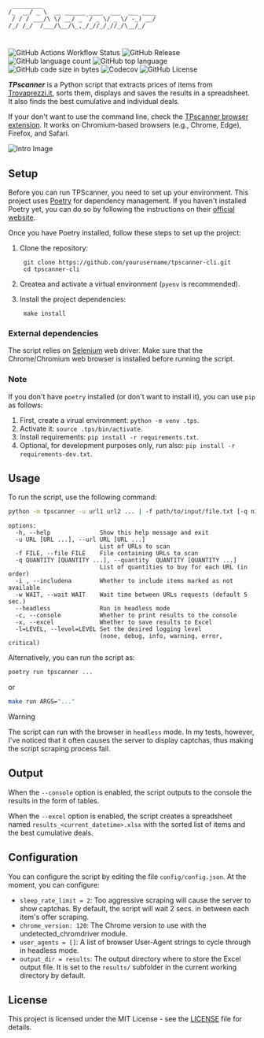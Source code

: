

```
 _________
/_  __/ _ \  __ ______ ____  ___  ___ ____
 / / / ___/\ \/ __/ _ `/ _ \/ _ \/ -_) __/
/_/ /_/  /___/\__/\_,_/_//_/_//_/\__/_/
```
#

![GitHub Actions Workflow Status](https://img.shields.io/github/actions/workflow/status/bateman/tpscanner-cli/release.yml?style=flat-square)
![GitHub Release](https://img.shields.io/github/v/release/bateman/tpscanner-cli?style=flat-square)
![GitHub language count](https://img.shields.io/github/languages/count/bateman/tpscanner-cli?style=flat-square)
![GitHub top language](https://img.shields.io/github/languages/top/bateman/tpscanner-cli?style=flat-square)
![GitHub code size in bytes](https://img.shields.io/github/languages/code-size/bateman/tpscanner-cli?style=flat-square)
![Codecov](https://img.shields.io/codecov/c/github/bateman/tpscanner-cli?style=flat-square)
![GitHub License](https://img.shields.io/github/license/bateman/tpscanner-cli?style=flat-square)


***TPscanner*** is a Python script that extracts prices of items from [Trovaprezzi.it](https://www.trovaprezzi.it/), sorts them, displays and saves the results in a spreadsheet. It also finds the best cumulative and individual deals.

If your don't want to use the command line, check the [TPscanner browser extension](https://github.com/bateman/tpscanner-cli). It works on Chromium-based browsers (e.g., Chrome, Edge), Firefox, and Safari.

![Intro Image](img/intro.gif)

## Setup

Before you can run TPScanner, you need to set up your environment. This project uses [Poetry](https://python-poetry.org/) for dependency management. If you haven't installed Poetry yet, you can do so by following the instructions on their [official website](https://python-poetry.org/docs/#installation).

Once you have Poetry installed, follow these steps to set up the project:

1. Clone the repository:

        git clone https://github.com/yourusername/tpscanner-cli.git
        cd tpscanner-cli

2. Createa and activate a virtual environment (`pyenv` is recommended).

3. Install the project dependencies:

        make install


### External dependencies

The script relies on [Selenium](https://www.selenium.dev/) web driver. Make sure that the Chrome/Chromium web browser is installed before running the script.

### Note

If you don't have `poetry` installed (or don't want to install it), you can use `pip` as follows:

1. First, create a virual environment: `python -m venv .tps`.
2. Activate it: `source .tps/bin/activate`.
3. Install requirements: `pip install -r requirements.txt`.
4. Optional, for development purposes only, run also: `pip install -r requirements-dev.txt`.


## Usage

To run the script, use the following command:

```bash
python -m tpscanner -u url1 url2 ... | -f path/to/input/file.txt [-q n1 n2 ...] [--includena] [-w n] [--headless] [--console] [--excel]
```
```console
options:
  -h, --help              Show this help message and exit
  -u URL [URL ...], --url URL [URL ...]
                          List of URLs to scan
  -f FILE, --file FILE    File containing URLs to scan
  -q QUANTITY [QUANTITY ...], --quantity  QUANTITY [QUANTITY ...]
                          List of quantities to buy for each URL (in order)
  -i , --includena        Whether to include items marked as not available
  -w WAIT, --wait WAIT    Wait time between URLs requests (default 5 sec.)
  --headless              Run in headless mode
  -c, --console           Whether to print results to the console
  -x, --excel             Whether to save results to Excel
  -l=LEVEL, --level=LEVEL Set the desired logging level
                          (none, debug, info, warning, error, critical)
```

Alternatively, you can run the script as:

```bash
poetry run tpscanner ...
```

or

```bash
make run ARGS="..."
```

> [!WARNING]
> The script can run with the browser in `headless` mode. In my tests, however, I've noticed that it often causes the server to display captchas, thus making the script scraping process fail.


## Output

When the `--console` option is enabled, the script outputs to the console
the results in the form of tables.

When the `--excel` option is enabled, the script creates a spreadsheet named `results_<current_datetime>.xlsx` with the sorted list of items and the best cumulative deals.

## Configuration

You can configure the script by editing the file `config/config.json`. At the moment, you can configure:

- `sleep_rate_limit = 2`: Too aggressive scraping will cause the server to show captchas. By default, the script will wait 2 secs. in between each item's offer scraping.
- `chrome_version: 120`: The Chrome version to use with the undetected_chromdriver module.
- `user_agents = []`: A list of browser User-Agent strings to cycle through in headless mode.
- `output_dir = results`: The output directory where to store the Excel output file. It is set to the `results/` subfolder in the current working directory by default.

## License

This project is licensed under the MIT License - see the [LICENSE](https://raw.githubusercontent.com/bateman/tpscanner-cli/main/LICENSE) file for details.
